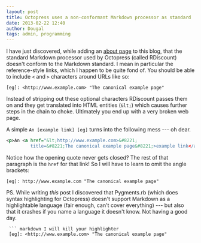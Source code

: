 ```yaml
---
layout: post
title: Octopress uses a non-conformant Markdown processor as standard
date: 2013-02-22 12:40
author: Dougal
tags: admin, programming
---
```

I have just discovered, while adding an [about page](/about.html) to this blog, that the standard Markdown processor used by Octopress (called RDiscount) doesn't conform to the Markdown standard. I mean in particular the reference-style links, which I happen to be quite fond of. You should be able to include `<` and `>` characters around URLs like so:

```
[eg]: <http://www.example.com> "The canonical example page"
```

Instead of stripping out these optional characters RDiscount passes them on and they get translated into HTML entities (`&lt;`) which causes further steps in the chain to choke. Ultimately you end up with a very broken web page.

A simple `An [example link] [eg]` turns into the following mess --- oh dear.

``` xml
<p>An <a href="&lt;http://www.example.com>&#8221; 
         title=&#8221;The canonical example page&#8221;>example link</a>.</p>
```

Notice how the opening quote never gets closed? The rest of that paragraph is the `href` for that link! So I will have to learn to omit the angle brackets:

```
[eg]: http://www.example.com "The canonical example page"
```

PS. While writing *this* post I discovered that Pygments.rb (which does syntax highlighting for Octopress) doesn't support Markdown as a highlightable language (fair enough, can't cover everything) --- but also that it crashes if you name a language it doesn't know. Not having a good day.

```
 ``` markdown I will kill your highlighter
 [eg]: <http://www.example.com> "The canonical example page"
 ```
```
